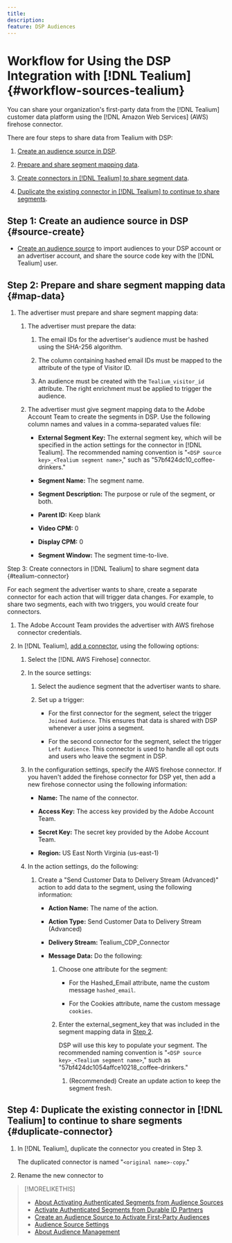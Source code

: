 ```yaml
---
title: 
description: 
feature: DSP Audiences
---
```

# Workflow for Using the DSP Integration with [!DNL Tealium] {#workflow-sources-tealium}

You can share your organization's first-party data from the [!DNL Tealium] customer data platform using the [!DNL Amazon Web Services] (AWS) firehose connector.  

There are four steps to share data from Tealium with DSP:

1. [Create an audience source in DSP](#source-create). 

1. [Prepare and share segment mapping data](#map-data). 

1. [Create connectors in [!DNL Tealium] to share segment data](#tealium-connector).

1. [Duplicate the existing connector in [!DNL Tealium] to continue to share segments](#duplicate-connector).

## Step 1: Create an audience source in DSP {#source-create}

* [Create an audience source](source-create.md) to import audiences to your DSP account or an advertiser account, and share the source code key with the [!DNL Tealium] user.

## Step 2: Prepare and share segment mapping data {#map-data}

1. The advertiser must prepare and share segment mapping data:

   1. The advertiser must prepare the data:
   
      1. The email IDs for the advertiser's audience must be hashed using the SHA-256 algorithm.

      1. The column containing hashed email IDs must be mapped to the attribute of the type of Visitor ID.

      1. An audience must be created with the `Tealium_visitor_id` attribute. The right enrichment must be applied to trigger the audience.<!-- enrichment? -->
   
   1. The advertiser must give segment mapping data to the Adobe Account Team to create the segments in DSP. Use the following column names and values in a comma-separated values file:<!-- are a couple of fields missing? -->

      * **External Segment Key:** The external segment key, which will be specified in the action settings for the connector in [!DNL Tealium]. The recommended naming convention is "`<DSP source key>_<Tealium segment name>`," such as "57bf424dc10_coffee-drinkers."
      
      * **Segment Name:** The segment name.  
      
      * **Segment Description:** The purpose or rule of the segment, or both.
      
      * **Parent ID:** Keep blank
      
      * **Video CPM:** 0

      * **Display CPM:** 0

      * **Segment Window:** The segment time-to-live.

Step 3: Create connectors in [!DNL Tealium] to share segment data {#tealium-connector}

For each segment the advertiser wants to share, create a separate connector for each action that will trigger data changes. For example, to share two segments, each with two triggers, you would create four connectors.

1. The Adobe Account Team provides the advertiser with AWS firehose connector credentials.

1. In [!DNL Tealium], [add a connector](https://docs.tealium.com/server-side/connectors/add/), using the following options:

   1. Select the [!DNL AWS Firehose] connector. 

   1. In the source settings:
   
      1. Select the audience segment that the advertiser wants to share.

      1. Set up a trigger:

         * For the first connector for the segment, select the trigger `Joined Audience`. This ensures that data is shared with DSP whenever a user joins a segment.

         * For the second connector for the segment, select the trigger `Left Audience`. This connector is used to handle all opt outs and users who leave the segment in DSP.

     1. In the configuration settings, specify the AWS firehose connector. If you haven't added the firehose connector for DSP yet, then add a new firehose connector using the following information:

        * **Name:** The name of the connector.

        * **Access Key:** The access key provided by the Adobe Account Team.

        * **Secret Key:** The secret key provided by the Adobe Account Team.

        * **Region:** US East North Virginia (us-east-1)
     
     1. In the action settings, do the following:
     
        1. Create a "Send Customer Data to Delivery Stream (Advanced)" action to add data to the segment, using the following information:

           * **Action Name:** The name of the action.

           * **Action Type:** Send Customer Data to Delivery Stream (Advanced)

           * **Delivery Stream:** Tealium_CDP_Connector

           * **Message Data:**  Do the following:

             1. Choose one attribute for the segment:
             
                * For the Hashed_Email attribute, name the custom message `hashed_email`.
                
                * For the Cookies attribute, name the custom message `cookies`.
                
             1. Enter the external_segment_key that was included in the segment mapping data in [Step 2](#map-data). <!-- Is the field named that?  If not, what is the field name? -->
             
                DSP will use this key to populate your segment. The recommended naming convention is "`<DSP source key>_<Tealium segment name>`," such as "57bf424dc1054affce10218_coffee-drinkers."

                1. (Recommended) Create an update action to keep the segment fresh. <!-- This was listed under triggers, but I don't see a setting in the Source UI, so is it in the Actions UI? -->
   
## Step 4: Duplicate the existing connector in [!DNL Tealium] to continue to share segments {#duplicate-connector}

1. In [!DNL Tealium], duplicate the connector you created in Step 3.

   The duplicated connector is named "`<original name>-copy`."

1. Rename the new connector to <!-- the original name, or what? -->

>[!MORELIKETHIS]
>
>* [About Activating Authenticated Segments from Audience Sources](/help/dsp/audiences/sources/source-about.md)
>* [Activate Authenticated Segments from Durable ID Partners](source-durable-id.md)
>* [Create an Audience Source to Activate First-Party Audiences](source-create.md)
>* [Audience Source Settings](source-settings.md)
>* [About Audience Management](/help/dsp/audiences/audience-about.md)
